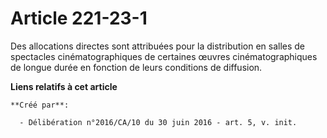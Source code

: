 # Article 221-23-1

Des allocations directes sont attribuées pour la distribution en salles de spectacles cinématographiques de certaines œuvres
cinématographiques de longue durée en fonction de leurs conditions de diffusion.

**Liens relatifs à cet article**

	**Créé par**:

	  - Délibération n°2016/CA/10 du 30 juin 2016 - art. 5, v. init.
